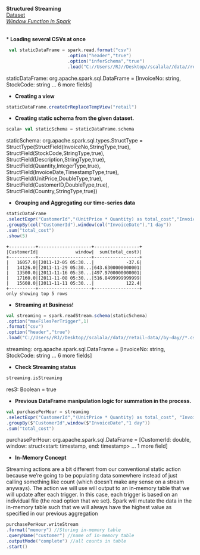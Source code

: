 **Structured Streaming**
<br>[Dataset](https://github.com/rjrockzz/Spark-The-Definitive-Guide/tree/master/data/retail-data/by-day)
<br>
*_[Window Function in Spark](https://databricks.com/blog/2015/07/15/introducing-window-functions-in-spark-sql.html)_*

<br>* **Loading several CSVs at once**
```scala
 val staticDataFrame = spark.read.format("csv")
                       .option("header","true")
                       .option("inferSchema","true")
                       .load("C://Users//RJ//Desktop//scalala//data//retail-data//by-day//*.csv")
```
staticDataFrame: org.apache.spark.sql.DataFrame = [InvoiceNo: string, StockCode: string ... 6 more fields]

* **Creating a view**
```scala
staticDataFrame.createOrReplaceTempView("retail")
```
* **Creating static schema from the given dataset.**
```scala
scala> val staticSchema = staticDataFrame.schema
```
staticSchema: org.apache.spark.sql.types.StructType = StructType(StructField(InvoiceNo,StringType,true), StructField(StockCode,StringType,true), StructField(Description,StringType,true), StructField(Quantity,IntegerType,true), StructField(InvoiceDate,TimestampType,true), StructField(UnitPrice,DoubleType,true), StructField(CustomerID,DoubleType,true), StructField(Country,StringType,true))

* **Grouping and Aggregating our time-series data**
```scala
staticDataFrame
.selectExpr("CustomerId","(UnitPrice * Quantity) as total_cost","InvoiceDate")
.groupBy(col("CustomerId"),window(col("InvoiceDate"),"1 day"))
.sum("total_cost")
.show(5)
```
```
+----------+--------------------+-----------------+
|CustomerId|              window|  sum(total_cost)|
+----------+--------------------+-----------------+
|   16057.0|[2011-12-05 05:30...|            -37.6|
|   14126.0|[2011-11-29 05:30...|643.6300000000001|
|   13500.0|[2011-11-16 05:30...|497.9700000000001|
|   17160.0|[2011-11-08 05:30...|516.8499999999999|
|   15608.0|[2011-11-11 05:30...|            122.4|
+----------+--------------------+-----------------+
only showing top 5 rows
```
* **Streaming at Business!**
```scala
val streaming = spark.readStream.schema(staticSchema)
.option("maxFilesPerTrigger",1)
.format("csv")
.option("header","true")
.load("C://Users//RJ//Desktop//scalala//data//retail-data//by-day//*.csv")
```
streaming: org.apache.spark.sql.DataFrame = [InvoiceNo: string, StockCode: string ... 6 more fields]

* **Check Streaming status**
```scala 
streaming.isStreaming
```
res3: Boolean = true

* **Previous DataFrame manipulation logic for summation in the process.**
```scala
val purchasePerHour = streaming
.selectExpr("CustomerId","(UnitPrice * Quantity) as total_cost", "InvoiceDate")
.groupBy($"CustomerId",window($"InvoiceDate","1 day"))
.sum("total_cost")
```
purchasePerHour: org.apache.spark.sql.DataFrame = [CustomerId: double, window: struct<start: timestamp, end: timestamp> ... 1 more field]

* **In-Memory Concept**

Streaming actions are a bit different from our conventional static action because we’re going to be populating data somewhere instead of just calling something like count (which doesn’t make any sense on a stream anyways). The action we will use will output to an in-memory table that we will update after each trigger. In this case, each trigger is based on an individual file (the read option that we set). Spark will mutate the data in the in-memory table such that we will always have the highest value as specified in our previous aggregation
```scala
purchasePerHour.writeStream
.format("memory") //Storing in-memory table
.queryName("customer") //name of in-memory table
.outputMode("complete") //all counts in table
.start()
```
